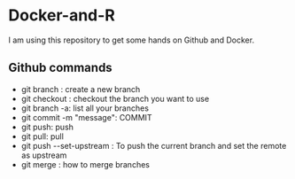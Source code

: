 # Docker-and-R

I am using this repository to get some hands on Github and Docker.

## Github commands

- git branch <name branch>: create a new branch
- git checkout <branch name>: checkout the branch you want to use
- git branch -a: list all your branches
- git commit -m "message": COMMIT
- git push: push
- git pull: pull
- git push --set-upstream <origin branch> <destination branch>: To push the current branch and set the remote as upstream
- git merge <with which branch we want to merge>: how to merge branches